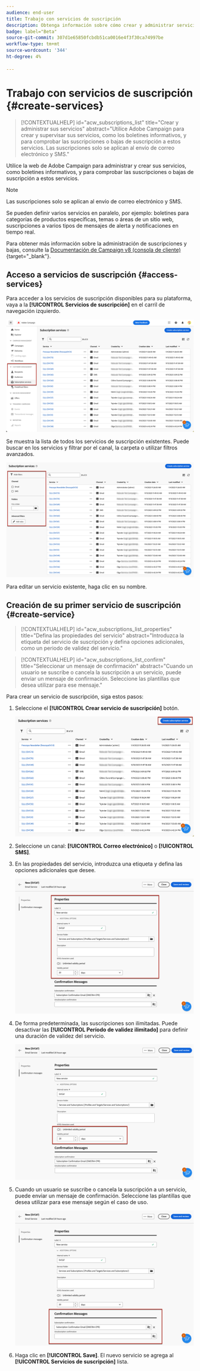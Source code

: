 ```yaml
---
audience: end-user
title: Trabajo con servicios de suscripción
description: Obtenga información sobre cómo crear y administrar servicios en Adobe Campaign Web
badge: label="Beta"
source-git-commit: 307d1e65850fcbdb51ca0016e4f3f30ca74997be
workflow-type: tm+mt
source-wordcount: '344'
ht-degree: 4%

---
```



# Trabajo con servicios de suscripción {#create-services}

>[!CONTEXTUALHELP]
>id="acw_subscriptions_list"
>title="Crear y administrar sus servicios"
>abstract="Utilice Adobe Campaign para crear y supervisar sus servicios, como los boletines informativos, y para comprobar las suscripciones o bajas de suscripción a estos servicios. Las suscripciones solo se aplican al envío de correo electrónico y SMS."

Utilice la web de Adobe Campaign para administrar y crear sus servicios, como boletines informativos, y para comprobar las suscripciones o bajas de suscripción a estos servicios.

>[!NOTE]
>
>Las suscripciones solo se aplican al envío de correo electrónico y SMS.

Se pueden definir varios servicios en paralelo, por ejemplo: boletines para categorías de productos específicas, temas o áreas de un sitio web, suscripciones a varios tipos de mensajes de alerta y notificaciones en tiempo real.

Para obtener más información sobre la administración de suscripciones y bajas, consulte la [Documentación de Campaign v8 (consola de cliente)](https://experienceleague.adobe.com/docs/campaign/campaign-v8/audience/subscriptions.html){target="_blank"}.

## Acceso a servicios de suscripción {#access-services}

Para acceder a los servicios de suscripción disponibles para su plataforma, vaya a la **[!UICONTROL Servicios de suscripción]** en el carril de navegación izquierdo.

![](assets/service-list.png)

Se muestra la lista de todos los servicios de suscripción existentes. Puede buscar en los servicios y filtrar por el canal, la carpeta o utilizar filtros avanzados.

![](assets/service-filters.png)

Para editar un servicio existente, haga clic en su nombre.

## Creación de su primer servicio de suscripción {#create-service}

>[!CONTEXTUALHELP]
>id="acw_subscriptions_list_properties"
>title="Defina las propiedades del servicio"
>abstract="Introduzca la etiqueta del servicio de suscripción y defina opciones adicionales, como un periodo de validez del servicio."

>[!CONTEXTUALHELP]
>id="acw_subscriptions_list_confirm"
>title="Seleccionar un mensaje de confirmación"
>abstract="Cuando un usuario se suscribe o cancela la suscripción a un servicio, puede enviar un mensaje de confirmación. Seleccione las plantillas que desea utilizar para ese mensaje."

Para crear un servicio de suscripción, siga estos pasos:

1. Seleccione el **[!UICONTROL Crear servicio de suscripción]** botón.

   ![](assets/service-create-button.png)

1. Seleccione un canal: **[!UICONTROL Correo electrónico]** o **[!UICONTROL SMS]**.

1. En las propiedades del servicio, introduzca una etiqueta y defina las opciones adicionales que desee.

   ![](assets/service-create-properties.png)

1. De forma predeterminada, las suscripciones son ilimitadas. Puede desactivar las **[!UICONTROL Período de validez ilimitado]** para definir una duración de validez del servicio. <!--The duration can be specified in days or months.TBC-->

   ![](assets/service-create-validity-period.png)

1. Cuando un usuario se suscribe o cancela la suscripción a un servicio, puede enviar un mensaje de confirmación. Seleccione las plantillas que desea utilizar para ese mensaje según el caso de uso.

   ![](assets/service-create-confirmation-msg.png)

1. Haga clic en **[!UICONTROL Save]**. El nuevo servicio se agrega al **[!UICONTROL Servicios de suscripción]** lista.

<!--
## Reporting

You can measure the effectiveness of your subscription services for SMS and email channels.

1. Select an existing service from the **[!UICONTROL Subscription services]** list.

1. From the service dashboard, click More > Reports?

1. Check the following indicators:

* Total numbers of subscribers

* Area graph with subscriptions and unsubscriptions. Use the dropwdown to change the time range. (24h, 48h, 1 week, 2 weeks, 1 month, 6 months)

* The breakdown by period. including subs, unsub, evolution in numbers and % and loyalty.
* Last updated / Next refresh time: these values are retrieved from the execution and schedule of the tracking workflow
-->


